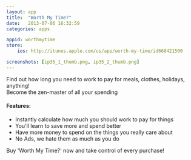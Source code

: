```yaml
---
layout: app
title:  "Worth My Time?"
date:   2013-07-06 16:32:59
categories: apps

appid: worthmytime
store:
    ios: http://itunes.apple.com/us/app/worth-my-time/id668421500

screenshots: [ip35_1_thumb.png, ip35_2_thumb.png]
---
```


Find out how long you need to work to pay for meals, clothes, holidays, anything!  
Become the zen-master of all your spending

#### Features:
- Instantly calculate how much you should work to pay for things
- You'll learn to save more and spend better
- Have more money to spend on the things you really care about
- No Ads, we hate them as much as you do

Buy 'Worth My Time?' now and take control of every purchase!
